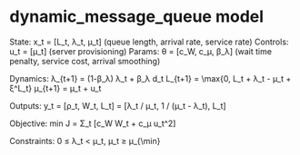 # dynamic_message_queue model

State: x_t = [L_t, λ_t, μ_t] (queue length, arrival rate, service rate)
Controls: u_t = [μ_t] (server provisioning) Params: θ = [c_W, c_μ, β_λ] (wait
time penalty, service cost, arrival smoothing)

Dynamics: λ_{t+1} = (1-β_λ) λ_t + β_λ d_t L_{t+1} = \max\{0, L_t + λ_t - μ_t +
ξ^L_t\} μ_{t+1} = μ_t + u_t

Outputs: y_t = [ρ_t, W_t, L_t] = [λ_t / μ_t, 1 / (μ_t - λ_t), L_t]

Objective: min J = Σ_t [c_W W_t + c_μ u_t^2]

Constraints: 0 ≤ λ_t < μ_t, μ_t ≥ μ_{\min}

